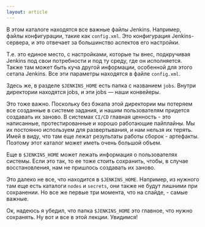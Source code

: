 ```yaml
---
layout: article
---
```

В этом каталоге находятся все важные файлы Jenkins. Например, файлы конфигурации, такие как `config.xml`. Это конфигурация Jenkins-сервера, и это отвечает за большинство аспектов его настройки.

Т.е. это единое место, с настройками, которые ты внес, подкручивая Jenkins под свои потребности и под ту среду, где он исполняется. Также там может быть куча другой информации, особенной для этого сетапа Jenkins. Все эти параметры находятся в файле `config.xml`.

Здесь же, в разделе `$JENKINS_HOME` есть папка с названием `jobs`. Внутри директории находятся jobs, и эти jobs — наши конвейеры.

Это тоже важно. Поскольку без бэкапа этой директории мы потеряем все созданные в системе задания, и нашим пользователям придется создавать их заново. В системах `CI/CD` главная ценность - это написанные, протестированные и хорошо работающие пайплайны. Мы их постоянно используем для развертывания, и нам нельзя их терять. Имей в виду, что там еще лежат результаты работы сборок - артефакты. Поэтому этот каталог может иметь очень большой объем.

Еще в `$JENKINS_HOME` может лежать информация о пользователях системы. Если это так, то ее тоже стоить сохранить, чтобы, в случае восстановления, нам не пришлось создавать их заново.

Это далеко не все, что находится в `$JENKINS_HOME`. Например, из нужного там еще есть каталоги `nodes` и `secrets`, они также не будут лишними при сохранении. Но все же первые три момента, что на слайде, - самые важные. 

Ок, надеюсь я убедил, что папка `$JENKINS_HOME` это главное, что нужно сохранять. Ну вот и все в этой лекции. Увидимся!
